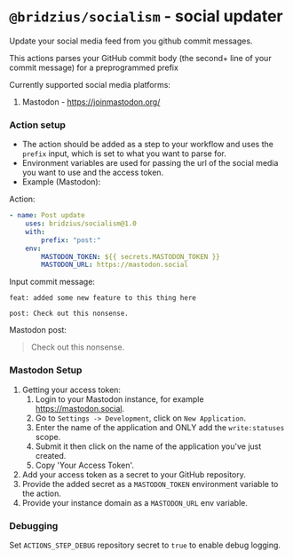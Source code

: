 # `@bridzius/socialism` - social updater

Update your social media feed from you github commit messages.

This actions parses your GitHub commit body (the second+ line of your commit message) for a preprogrammed prefix

Currently supported social media platforms:

1. Mastodon - https://joinmastodon.org/

### Action setup

- The action should be added as a step to your workflow and uses the `prefix` input, which is set to what you want to parse for.
- Environment variables are used for passing the url of the social media you want to use and the access token.
- Example (Mastodon):

Action:

```yaml
- name: Post update
    uses: bridzius/socialism@1.0
    with:
        prefix: "post:"
    env:
        MASTODON_TOKEN: ${{ secrets.MASTODON_TOKEN }}
        MASTODON_URL: https://mastodon.social
```

Input commit message:

```text
feat: added some new feature to this thing here

post: Check out this nonsense.
```

Mastodon post:

> Check out this nonsense.

### Mastodon Setup

1. Getting your access token:
   1. Login to your Mastodon instance, for example https://mastodon.social.
   2. Go to `Settings -> Development`, click on `New Application`.
   3. Enter the name of the application and ONLY add the `write:statuses` scope.
   4. Submit it then click on the name of the application you've just created.
   5. Copy 'Your Access Token'.
2. Add your access token as a secret to your GitHub repository.
3. Provide the added secret as a `MASTODON_TOKEN` environment variable to the action.
4. Provide your instance domain as a `MASTODON_URL` env variable.

### Debugging

Set `ACTIONS_STEP_DEBUG` repository secret to `true` to enable debug logging.

